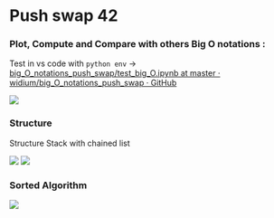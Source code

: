 # Push swap 42 
### Plot, Compute and Compare with others Big O notations :
Test in vs code with `python env` -> [big_O_notations_push_swap/test_big_O.ipynb at master · widium/big_O_notations_push_swap · GitHub](https://github.com/widium/big_O_notations_push_swap/blob/master/test_big_O.ipynb)

![](https://i.imgur.com/6jwONGo.png)

### Structure 
Structure Stack with chained list

![](https://i.imgur.com/ivNz0oC.png)
![](https://i.imgur.com/CKQMQA3.png)

### Sorted Algorithm
![](https://i.imgur.com/2p1HoWN.png)


